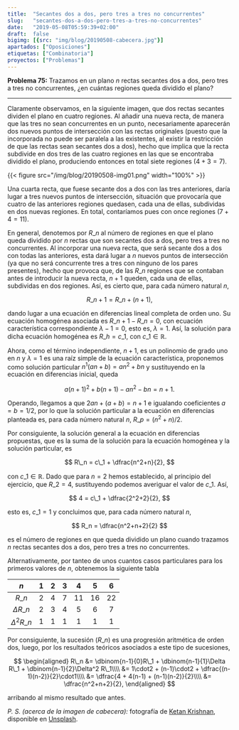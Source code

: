 ```yaml
---
title:  "Secantes dos a dos, pero tres a tres no concurrentes"
slug:   "secantes-dos-a-dos-pero-tres-a-tres-no-concurrentes"
date:   "2019-05-08T05:59:39+02:00"
draft:  false
bigimg: [{src: "img/blog/20190508-cabecera.jpg"}]
apartados: ["Oposiciones"]
etiquetas: ["Combinatoria"]
proyectos: ["Problemas"]
---
```


**Problema 75:** Trazamos en un plano $n$ rectas secantes dos a dos, pero tres a tres no concurrentes, ¿en cuántas regiones queda dividido el plano?

<!--more-->

***

Claramente observamos, en la siguiente imagen, que dos rectas secantes dividen el plano en cuatro regiones. Al añadir una nueva recta, de manera que las tres no sean concurrentes en un punto, necesariamente aparecerán dos nuevos puntos de intersección con las rectas originales (puesto que la incorporada no puede ser paralela a las existentes, al existir la restricción de que las rectas sean secantes dos a dos), hecho que implica que la recta subdivide en dos tres de las cuatro regiones en las que se encontraba dividido el plano, produciendo entonces en total siete regiones ($4+3 = 7$).

{{< figure src="/img/blog/20190508-img01.png" width="100%" >}}

Una cuarta recta, que fuese secante dos a dos con las tres anteriores, daría lugar a tres nuevos puntos de intersección, situación que provocaría que cuatro de las anteriores regiones quedasen, cada una de ellas, subdividas en dos nuevas regiones. En total, contaríamos pues con once regiones ($7 + 4 = 11$).

En general, denotemos por $R\_n$ al número de regiones en que el plano queda dividido por $n$ rectas que son secantes dos a dos, pero tres a tres no concurrentes. Al incorporar una nueva recta, que será secante dos a dos con todas las anteriores, esta dará lugar a $n$ nuevos puntos de intersección (ya que no será concurrente tres a tres con ninguno de los pares presentes), hecho que provoca que, de las $R\_n$ regiones que se contaban antes de introducir la nueva recta, $n+1$ queden, cada una de ellas, subdividas en dos regiones. Así, es cierto que, para cada número natural $n$,

$$
R\_{n+1} = R\_n + (n+1),
$$

dando lugar a una ecuación en diferencias lineal completa de orden uno. Su ecuación homogénea asociada es $R\_{n+1} - R\_n = 0$, con ecuación característica correspondiente $\lambda - 1 = 0$, esto es, $\lambda = 1$. Así, la solución para dicha ecuación homogénea es $R\_h = c\_1$, con $c\_1\in\mathbb{R}$.

Ahora, como el término independiente, $n+1$, es un polinomio de grado uno en $n$ y $\lambda = 1$ es una raíz simple de la ecuación característica, proponemos como solución particular $n^1(an+b) = an^2+bn$ y sustituyendo en la ecuación en diferencias inicial, queda

$$
a(n+1)^2 + b(n+1) - an^2 - bn = n+1.
$$

Operando, llegamos a que $2an + (a+b) = n+1$ e igualando coeficientes $a = b = 1 / 2$, por lo que la solución particular a la ecuación en diferencias planteada es, para cada número natural $n$, $R\_p = (n^2+n)/2$.

Por consiguiente, la solución general a la ecuación en diferencias propuestas, que es la suma de la solución para la ecuación homogénea y la solución particular, es

$$
R\_n = c\_1 + \dfrac{n^2+n}{2},
$$

con $c\_1\in\mathbb{R}$. Dado que para $n = 2$ hemos establecido, al principio del ejercicio, que $R\_2 = 4$, sustituyendo podemos averiguar el valor de $c\_1$. Así,

$$
4 = c\_1 + \dfrac{2^2+2}{2},
$$

esto es, $c\_1 = 1$ y concluimos que, para cada número natural $n$,

$$
R_n = \dfrac{n^2+n+2}{2}
$$

es el número de regiones en que queda dividido un plano cuando trazamos $n$ rectas secantes dos a dos, pero tres a tres no concurrentes.

Alternativamente, por tanteo de unos cuantos casos particulares para los primeros valores de $n$, obtenemos la siguiente tabla

<center>

| $n$ | $1$ | $2$ | $3$ | $4$ | $5$ | $6$ |
| :-: | :-: | :-: | :-: | :-: | :-: | :-: |
| $R\_n$ | $2$ | $4$ | $7$ | $11$ | $16$ | $22$ |
| $\Delta R\_n$ | $2$ | $3$ | $4$ | $5$ | $6$ | $7$ |
| $\Delta^2 R\_n$ | $1$ | $1$ | $1$ | $1$ | $1$ | $1$ |

</center>

Por consiguiente, la sucesión $(R\_n)$ es una progresión aritmética de orden dos, luego, por los resultados teóricos asociados a este tipo de sucesiones, 

$$
\begin{aligned}
R\_n &= \dbinom{n-1}{0}R\_1 + \dbinom{n-1}{1}\Delta R\_1 + \dbinom{n-1}{2}\Delta^2 R\_1\\\\ &= 1\cdot2 + (n-1)\cdot2 + \dfrac{(n-1)(n-2)}{2}\cdot1\\\\ &= \dfrac{4 + 4(n-1) + (n-1)(n-2)}{2}\\\\ &= \dfrac{n^2+n+2}{2},
\end{aligned}
$$

arribando al mismo resultado que antes.

*P. S. (acerca de la imagen de cabecera):* fotografía de [Ketan Krishnan](https://unsplash.com/@ketankr9), disponible en [Unsplash](https://unsplash.com/photos/qZdYFVGsD6c).